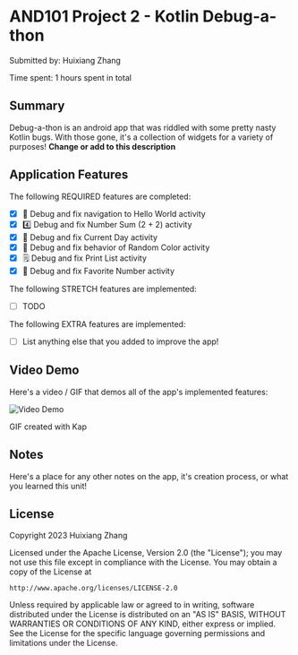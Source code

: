 <!-- (This is a comment) INSTRUCTIONS: Go through this page and fill out any **bolded** entries with their correct values.-->

# AND101 Project 2 - Kotlin Debug-a-thon

Submitted by: Huixiang Zhang

Time spent: 1 hours spent in total

## Summary

Debug-a-thon is an android app that was riddled with some pretty nasty Kotlin bugs.  With those gone, it's a collection of widgets for a variety of purposes!  **Change or add to this description**

## Application Features

<!-- (This is a comment) Please be sure to change the [ ] to [x] for any features you completed.  If a feature is not checked [x], you might miss the points for that item! -->

The following REQUIRED features are completed:

- [x] 👋 Debug and fix navigation to Hello World activity
- [x] 4️⃣ Debug and fix Number Sum (2 + 2) activity
- [x] 📅 Debug and fix Current Day activity 
- [x] 🌈 Debug and fix behavior of Random Color activity
- [x] 🗒️ Debug and fix Print List activity
- [x] 💯 Debug and fix Favorite Number activity

The following STRETCH features are implemented:

- [ ] TODO

The following EXTRA features are implemented:

- [ ] List anything else that you added to improve the app!

## Video Demo

Here's a video / GIF that demos all of the app's implemented features:

<img src='https://github.com/ZYunYu/and101-project2/blob/19b15b00dd93390ec98b9dbd282ef9ff769b24e5/Kapture%202023-09-18%20at%2016.39.20.gif' title='Video Demo' width='' alt='Video Demo' />

GIF created with Kap

## Notes

Here's a place for any other notes on the app, it's creation process, or what you learned this unit!

## License

Copyright 2023 Huixiang Zhang

Licensed under the Apache License, Version 2.0 (the "License");
you may not use this file except in compliance with the License.
You may obtain a copy of the License at

    http://www.apache.org/licenses/LICENSE-2.0

Unless required by applicable law or agreed to in writing, software
distributed under the License is distributed on an "AS IS" BASIS,
WITHOUT WARRANTIES OR CONDITIONS OF ANY KIND, either express or implied.
See the License for the specific language governing permissions and
limitations under the License.
